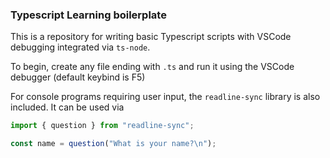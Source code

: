 ### Typescript Learning boilerplate

This is a repository for writing basic Typescript scripts with VSCode debugging integrated via `ts-node`.

To begin, create any file ending with `.ts` and run it using the VSCode debugger (default keybind is F5)

For console programs requiring user input, the `readline-sync` library is also included. It can be used via

```ts
import { question } from "readline-sync";

const name = question("What is your name?\n");
